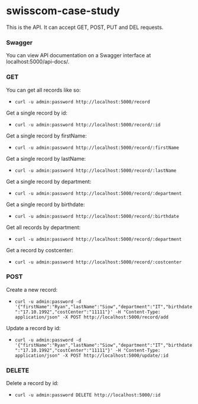 # swisscom-case-study
This is the API. It can accept GET, POST, PUT and DEL requests.

### Swagger
You can view API documentation on a Swagger interface at localhost:5000/api-docs/.

### GET
You can get all records like so:
- `curl -u admin:password http://localhost:5000/record`

Get a single record by id:
- `curl -u admin:password http://localhost:5000/record/:id`

Get a single record by firstName:
- `curl -u admin:password http://localhost:5000/record/:firstName`

Get a single record by lastName:
- `curl -u admin:password http://localhost:5000/record/:lastName`

Get a single record by department:
- `curl -u admin:password http://localhost:5000/record/:department`

Get a single record by birthdate:
- `curl -u admin:password http://localhost:5000/record/:birthdate`

Get all records by department:
- `curl -u admin:password http://localhost:5000/record/:department`

Get a record by costcenter:
- `curl -u admin:password http://localhost:5000/record/:costcenter`

### POST
Create a new record:
- ```curl -u admin:password -d '{"firstName":"Ryan","lastName":"Siow","department":"IT","birthdate":"17.10.1992","costCenter":"11111"}' -H "Content-Type: application/json" -X POST http://localhost:5000/record/add```

Update a record by id:
- ```curl -u admin:password -d '{"firstName":"Ryan","lastName":"Siow","department":"IT","birthdate":"17.10.1992","costCenter":"11111"}' -H "Content-Type: application/json" -X POST http://localhost:5000/update/:id```

### DELETE
Delete a record by id:
- ```curl -u admin:password DELETE http://localhost:5000/:id```
